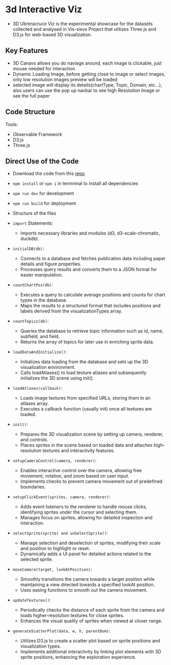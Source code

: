 # 3d Interactive Viz

- 3D Ubreracruce Viz is the experimental showcase for the datasets collected and analysed in Vis-sievs Project that utilizes Three.js and D3.js for web-based 3D visualization.

## Key Features

- 3D Canavs allows you do naviage around, each image is clickable, just mouse needed for interaction
- Dynamic Loading Image, before getting close to image or select images, only low resolution images preview will be loaded
- selected image will display its details(chartType, Topic, Domain, etc...), also users can use the pop up navbar to see high Resolution Image or see the full paper

## Code Structure

Tools: 
- Observable Framework
- D3.js
- Three.js

## Direct Use of the Code

- Download the code from this [repo](https://github.com/JimmyXwtx/3dVis)
- `npm install` or `npm i` in termninal to install all dependencies
- `npm run dev` for development
- `npm run build` for deployment

- Structure of the files

- `import` Statements:
    - Imports necessary libraries and modules (d3, d3-scale-chromatic, duckdb).
- `initialDB(db)`:
    - Connects to a database and fetches publication data including paper details and figure properties.
    - Processes query results and converts them to a JSON format for easier manipulation.
- `countChartPos(db)`:
    - Executes a query to calculate average positions and counts for chart types in the database.
    - Maps the results to a structured format that includes positions and labels derived from the visualizationTypes array.
- `countTopics(db)`:
    - Queries the database to retrieve topic information such as id, name, subfield, and field.
    - Returns the array of topics for later use in enriching sprite data.
- `loadDataAndInitialize()`:
    - Initializes data loading from the database and sets up the 3D visualization environment.
    - Calls loadAtlases() to load texture atlases and subsequently initializes the 3D scene using init().
- `loadAtlases(callback)`:
    - Loads image textures from specified URLs, storing them in an atlases array.
    - Executes a callback function (usually init) once all textures are loaded.
- `init()`:
    - Prepares the 3D visualization scene by setting up camera, renderer, and controls.
    - Places sprites in the scene based on loaded data and attaches high-resolution textures and interactivity features.
- `setupCameraControl(camera, renderer)`:
    - Enables interactive control over the camera, allowing free movement, rotation, and zoom based on user input.
    - Implements checks to prevent camera movement out of predefined boundaries.
- `setupClickEvent(sprites, camera, renderer)`:
    - Adds event listeners to the renderer to handle mouse clicks, identifying sprites under the cursor and selecting them.
    - Manages focus on sprites, allowing for detailed inspection and interaction.
- `selectSprite(sprite) and unSelectSprite()`:
    - Manage selection and deselection of sprites, modifying their scale and position to highlight or reset.
    - Dynamically adds a UI panel for detailed actions related to the selected sprite.
- `moveCamera(target, lookAtPosition)`:
    - Smoothly transitions the camera towards a target position while maintaining a view directed towards a specified lookAt position.
    - Uses easing functions to smooth out the camera movement.
- `updateTextures()`:
    - Periodically checks the distance of each sprite from the camera and loads higher-resolution textures for close sprites.
    - Enhances the visual quality of sprites when viewed at closer range.
- `generateScatterPlot(data, w, h, parentDom)`:
    - Utilizes D3.js to create a scatter plot based on sprite positions and visualization types.
    - Implements additional interactivity by linking plot elements with 3D sprite positions, enhancing the exploration experience.


